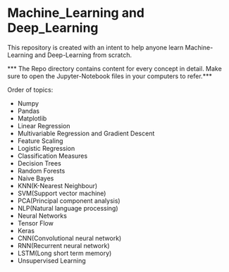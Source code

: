 # Machine_Learning and Deep_Learning
This repository is created with an intent to help anyone learn Machine-Learning and Deep-Learning from scratch.

*** The Repo directory contains content for every concept in detail. Make sure to open the Jupyter-Notebook files in your computers to refer.***

Order of topics:
- Numpy
- Pandas
- Matplotlib
- Linear Regression
- Multivariable Regression and Gradient Descent
- Feature Scaling
- Logistic Regression
- Classification Measures
- Decision Trees
- Random Forests
- Naive Bayes
- KNN(K-Nearest Neighbour)
- SVM(Support vector machine)
- PCA(Principal component analysis)
- NLP(Natural language processing)
- Neural Networks
- Tensor Flow
- Keras
- CNN(Convolutional neural network)
- RNN(Recurrent neural network)
- LSTM(Long short term memory)
- Unsupervised Learning
